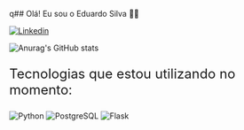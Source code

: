 q## Olá! Eu sou o Eduardo Silva 🖐🏻

[![Linkedin](https://img.shields.io/badge/LinkedIn-0077B5?style=for-the-badge&logo=linkedin&logoColor=white)](https://www.linkedin.com/in/eduardo-silva-9b15a2286/) 

![Anurag's GitHub stats](https://github-readme-stats.vercel.app/api?username=Hotchner&show_icons=true&theme=cobalt)

<div style="display: inline_block">
    <p style="font-size: 1.5rem">Tecnologias que estou utilizando no momento:</p>
    <img alt="Python" src="https://img.shields.io/badge/Python-3776AB?style=for-the-badge&logo=python&logoColor=white"/>
    <img alt="PostgreSQL" src="https://img.shields.io/badge/PostgreSQL-316192?style=for-the-badge&logo=postgresql&logoColor=white"/>
    <img alt="Flask" src="https://img.shields.io/badge/Flask-000000?style=for-the-badge&logo=flask&logoColor=white"/>
</div>
